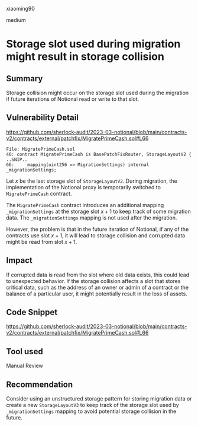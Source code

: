 xiaoming90

medium

# Storage slot used during migration might result in storage collision

## Summary

Storage collision might occur on the storage slot used during the migration if future iterations of Notional read or write to that slot.

## Vulnerability Detail

https://github.com/sherlock-audit/2023-03-notional/blob/main/contracts-v2/contracts/external/patchfix/MigratePrimeCash.sol#L66

```solidity
File: MigratePrimeCash.sol
40: contract MigratePrimeCash is BasePatchFixRouter, StorageLayoutV2 {
..SNIP..
66:     mapping(uint256 => MigrationSettings) internal _migrationSettings;
```

Let $x$ be the last storage slot of `StorageLayoutV2`. During migration, the implementation of the Notional proxy is temporarily switched to `MigratePrimeCash` contract. 

The `MigratePrimeCash` contract introduces an additional mapping `_migrationSettings` at the storage slot $x+1$ to keep track of some migration data. The `_migrationSettings` mapping is not used after the migration.

However, the problem is that in the future iteration of Notional, if any of the contracts use slot $x + 1$, it will lead to storage collision and corrupted data might be read from slot $x + 1$.

## Impact

If corrupted data is read from the slot where old data exists, this could lead to unexpected behavior. If the storage collision affects a slot that stores critical data, such as the address of an owner or admin of a contract or the balance of a particular user, it might potentially result in the loss of assets.

## Code Snippet

https://github.com/sherlock-audit/2023-03-notional/blob/main/contracts-v2/contracts/external/patchfix/MigratePrimeCash.sol#L66

## Tool used

Manual Review

## Recommendation

Consider using an unstructured storage pattern for storing migration data or create a new `StorageLayoutV3` to keep track of the storage slot used by `_migrationSettings` mapping to avoid potential storage collision in the future.